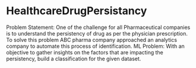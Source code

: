 # HealthcareDrugPersistancy
 Problem Statement:  One of the challenge for all Pharmaceutical companies is to understand the persistency of drug as per the physician prescription. To solve this problem ABC pharma company approached an analytics company to automate this process of identification.  ML Problem:  With an objective to gather insights on the factors that are impacting the persistency, build a classification for the given dataset.
